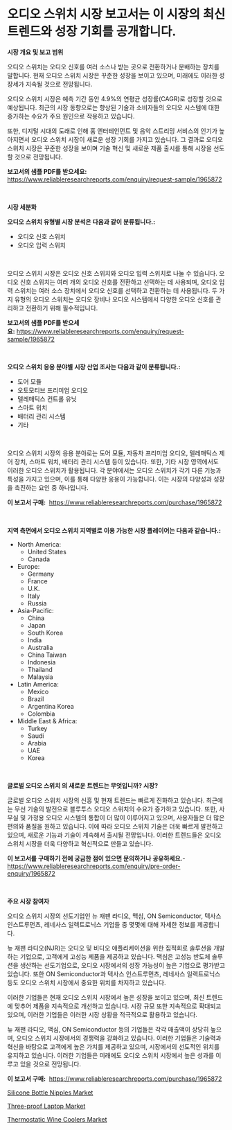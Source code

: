 <p><h1>오디오 스위치 시장 보고서는 이 시장의 최신 트렌드와 성장 기회를 공개합니다.</h1></p><p><strong>시장 개요 및 보고 범위</strong></p>
<p><p>오디오 스위치는 오디오 신호를 여러 소스나 받는 곳으로 전환하거나 분배하는 장치를 말합니다. 현재 오디오 스위치 시장은 꾸준한 성장을 보이고 있으며, 미래에도 이러한 성장세가 지속될 것으로 전망됩니다. </p><p>오디오 스위치 시장은 예측 기간 동안 4.9%의 연평균 성장률(CAGR)로 성장할 것으로 예상됩니다. 최근의 시장 동향으로는 향상된 기술과 소비자들의 오디오 시스템에 대한 증가하는 수요가 주요 원인으로 작용하고 있습니다.</p><p>또한, 디지털 시대의 도래로 인해 홈 엔터테인먼트 및 음악 스트리밍 서비스의 인기가 높아지면서 오디오 스위치 시장이 새로운 성장 기회를 가지고 있습니다. 그 결과로 오디오 스위치 시장은 꾸준한 성장을 보이며 기술 혁신 및 새로운 제품 출시를 통해 시장을 선도할 것으로 전망됩니다.</p></p>
<p><strong>보고서의 샘플 PDF를 받으세요:</strong> <a href="https://www.reliableresearchreports.com/enquiry/request-sample/1965872">https://www.reliableresearchreports.com/enquiry/request-sample/1965872</a></p>
<p>&nbsp;</p>
<p><strong>시장 세분화</strong></p>
<p><strong>오디오 스위치 유형별 시장 분석은 다음과 같이 분류됩니다.:</strong></p>
<p><ul><li>오디오 신호 스위치</li><li>오디오 입력 스위치</li></ul></p>
<p>&nbsp;</p>
<p><p>오디오 스위치 시장은 오디오 신호 스위치와 오디오 입력 스위치로 나눌 수 있습니다. 오디오 신호 스위치는 여러 개의 오디오 신호를 전환하고 선택하는 데 사용되며, 오디오 입력 스위치는 여러 소스 장치에서 오디오 신호를 선택하고 전환하는 데 사용됩니다. 두 가지 유형의 오디오 스위치는 오디오 장비나 오디오 시스템에서 다양한 오디오 신호를 관리하고 전환하기 위해 필수적입니다.</p></p>
<p><strong>보고서의 샘플 PDF를 받으세요:</strong>&nbsp;<a href="https://www.reliableresearchreports.com/enquiry/request-sample/1965872">https://www.reliableresearchreports.com/enquiry/request-sample/1965872</a></p>
<p>&nbsp;</p>
<p><strong> 오디오 스위치 응용 분야별 시장 산업 조사는 다음과 같이 분류됩니다.:</strong></p>
<p><ul><li>도어 모듈</li><li>오토모티브 프리미엄 오디오</li><li>텔레매틱스 컨트롤 유닛</li><li>스마트 워치</li><li>배터리 관리 시스템</li><li>기타</li></ul></p>
<p>&nbsp;</p>
<p><p>오디오 스위치 시장의 응용 분야로는 도어 모듈, 자동차 프리미엄 오디오, 텔레매틱스 제어 장치, 스마트 워치, 배터리 관리 시스템 등이 있습니다. 또한, 기타 시장 영역에서도 이러한 오디오 스위치가 활용됩니다. 각 분야에서는 오디오 스위치가 각기 다른 기능과 특성을 가지고 있으며, 이를 통해 다양한 응용이 가능합니다. 이는 시장의 다양성과 성장을 촉진하는 요인 중 하나입니다.</p></p>
<p><strong>이 보고서 구매:</strong>&nbsp; <a href="https://www.reliableresearchreports.com/purchase/1965872">https://www.reliableresearchreports.com/purchase/1965872</a></p>
<p>&nbsp;</p>
<p><strong>지역 측면에서 오디오 스위치 지역별로 이용 가능한 시장 플레이어는 다음과 같습니다.:</strong></p>
<p><ul>
    <li>
        North America:
        <ul>
            <li>United States</li>
            <li>Canada</li>
        </ul>
    </li>
    <li>
        Europe:
        <ul>
            <li>Germany</li>
            <li>France</li>
            <li>U.K.</li>
            <li>Italy</li>
            <li>Russia</li>
        </ul>
    </li>
    <li>
        Asia-Pacific:
        <ul>
            <li>China</li>
            <li>Japan</li>
            <li>South Korea</li>
            <li>India</li>
            <li>Australia</li>
            <li>China Taiwan</li>
            <li>Indonesia</li>
            <li>Thailand</li>
            <li>Malaysia</li>
        </ul>
    </li>
    <li>
        Latin America:
        <ul>
            <li>Mexico</li>
            <li>Brazil</li>
            <li>Argentina Korea</li>
            <li>Colombia</li>
        </ul>
    </li>
    <li>
        Middle East & Africa:
        <ul>
            <li>Turkey</li>
            <li>Saudi</li>
            <li>Arabia</li>
            <li>UAE</li>
            <li>Korea</li>
        </ul>
    </li>
    </ul></p>
<p>&nbsp;</p>
<p><strong>글로벌 오디오 스위치 의 새로운 트렌드는 무엇입니까? 시장?</strong></p>
<p><p>글로벌 오디오 스위치 시장의 신흥 및 현재 트렌드는 빠르게 진화하고 있습니다. 최근에는 무선 기술의 발전으로 블루투스 오디오 스위치의 수요가 증가하고 있습니다. 또한, 사무실 및 가정용 오디오 시스템의 통합이 더 많이 이루어지고 있으며, 사용자들은 더 많은 편의와 품질을 원하고 있습니다. 이에 따라 오디오 스위치 기술은 더욱 빠르게 발전하고 있으며, 새로운 기능과 기술이 계속해서 출시될 전망입니다. 이러한 트렌드들은 오디오 스위치 시장을 더욱 다양하고 혁신적으로 만들고 있습니다.</p></p>
<p><strong>이 보고서를 구매하기 전에 궁금한 점이 있으면 문의하거나 공유하세요.</strong>- <a href="https://www.reliableresearchreports.com/enquiry/pre-order-enquiry/1965872">https://www.reliableresearchreports.com/enquiry/pre-order-enquiry/1965872</a></p>
<p>&nbsp;</p>
<p><strong>주요 시장 참여자</strong></p>
<p><p>오디오 스위치 시장의 선도기업인 뉴 재팬 라디오, 맥심, ON Semiconductor, 텍사스 인스트루먼츠, 레네사스 일렉트로닉스 기업들 중 몇몇에 대해 자세한 정보를 제공합니다.</p><p>뉴 재팬 라디오(NJR)는 오디오 및 비디오 애플리케이션을 위한 집적회로 솔루션을 개발하는 기업으로, 고객에게 고성능 제품을 제공하고 있습니다. 맥심은 고성능 반도체 솔루션을 생산하는 선도기업으로, 오디오 시장에서의 성장 가능성이 높은 기업으로 평가받고 있습니다. 또한 ON Semiconductor과 텍사스 인스트루먼츠, 레네사스 일렉트로닉스 등도 오디오 스위치 시장에서 중요한 위치를 차지하고 있습니다.</p><p>이러한 기업들은 현재 오디오 스위치 시장에서 높은 성장을 보이고 있으며, 최신 트렌드에 맞추어 제품을 지속적으로 개선하고 있습니다. 시장 규모 또한 지속적으로 확대되고 있으며, 이러한 기업들은 이러한 시장 상황을 적극적으로 활용하고 있습니다.</p><p>뉴 재팬 라디오, 맥심, ON Semiconductor 등의 기업들은 각각 매출액이 상당히 높으며, 오디오 스위치 시장에서의 경쟁력을 강화하고 있습니다. 이러한 기업들은 기술력과 혁신을 바탕으로 고객에게 높은 가치를 제공하고 있으며, 시장에서의 선도적인 위치를 유지하고 있습니다. 이러한 기업들은 미래에도 오디오 스위치 시장에서 높은 성과를 이루고 있을 것으로 전망됩니다.</p></p>
<p><strong>이 보고서 구매:</strong>&nbsp;&nbsp;<a href="https://www.reliableresearchreports.com/purchase/1965872">https://www.reliableresearchreports.com/purchase/1965872</a></p>
<p><p><a href="https://github.com/brenzgnarento/Market-Research-Report-List-1/blob/main/silicone-bottle-nipples-market.md">Silicone Bottle Nipples Market</a></p><p><a href="https://github.com/jerrycopelandthomaswsqd8q/Market-Research-Report-List-2/blob/main/three-proof-laptop-market.md">Three-proof Laptop Market</a></p><p><a href="https://github.com/castoriffic/Market-Research-Report-List-3/blob/main/thermostatic-wine-coolers-market.md">Thermostatic Wine Coolers Market</a></p></p>
